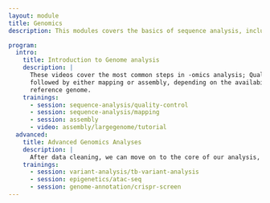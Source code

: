 ```yaml
---
layout: module
title: Genomics
description: This modules covers the basics of sequence analysis, including Quality Control (QC), mapping, and genome assembly.

program:
  intro:
    title: Introduction to Genome analysis
    description: |
      These videos cover the most common steps in -omics analysis; Quality control,
      followed by either mapping or assembly, depending on the availability of a
      reference genome.
    trainings:
      - session: sequence-analysis/quality-control
      - session: sequence-analysis/mapping
      - session: assembly
      - video: assembly/largegenome/tutorial
  advanced:
    title: Advanced Genomics Analyses
    description: |
      After data cleaning, we can move on to the core of our analysis, depending on our analysis question. Below are some examples of such genome analyses.
    trainings:
      - session: variant-analysis/tb-variant-analysis
      - session: epigenetics/atac-seq
      - session: genome-annotation/crispr-screen
---
```

